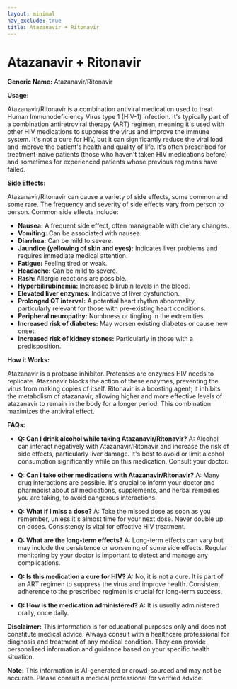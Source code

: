 ```yaml
---
layout: minimal
nav_exclude: true
title: Atazanavir + Ritonavir
---
```


# Atazanavir + Ritonavir

**Generic Name:** Atazanavir/Ritonavir

**Usage:**

Atazanavir/Ritonavir is a combination antiviral medication used to treat Human Immunodeficiency Virus type 1 (HIV-1) infection.  It's typically part of a combination antiretroviral therapy (ART) regimen, meaning it's used with other HIV medications to suppress the virus and improve the immune system. It's not a cure for HIV, but it can significantly reduce the viral load and improve the patient's health and quality of life.  It's often prescribed for treatment-naïve patients (those who haven't taken HIV medications before) and sometimes for experienced patients whose previous regimens have failed.

**Side Effects:**

Atazanavir/Ritonavir can cause a variety of side effects, some common and some rare.  The frequency and severity of side effects vary from person to person.  Common side effects include:

* **Nausea:**  A frequent side effect, often manageable with dietary changes.
* **Vomiting:** Can be associated with nausea.
* **Diarrhea:**  Can be mild to severe.
* **Jaundice (yellowing of skin and eyes):**  Indicates liver problems and requires immediate medical attention.
* **Fatigue:** Feeling tired or weak.
* **Headache:**  Can be mild to severe.
* **Rash:**  Allergic reactions are possible.
* **Hyperbilirubinemia:** Increased bilirubin levels in the blood.
* **Elevated liver enzymes:** Indicative of liver dysfunction.
* **Prolonged QT interval:**  A potential heart rhythm abnormality, particularly relevant for those with pre-existing heart conditions.
* **Peripheral neuropathy:** Numbness or tingling in the extremities.
* **Increased risk of diabetes:**  May worsen existing diabetes or cause new onset.
* **Increased risk of kidney stones:** Particularly in those with a predisposition.


**How it Works:**

Atazanavir is a protease inhibitor.  Proteases are enzymes HIV needs to replicate.  Atazanavir blocks the action of these enzymes, preventing the virus from making copies of itself.  Ritonavir is a boosting agent; it inhibits the metabolism of atazanavir, allowing higher and more effective levels of atazanavir to remain in the body for a longer period.  This combination maximizes the antiviral effect.


**FAQs:**

* **Q: Can I drink alcohol while taking Atazanavir/Ritonavir?** A:  Alcohol can interact negatively with Atazanavir/Ritonavir and increase the risk of side effects, particularly liver damage. It's best to avoid or limit alcohol consumption significantly while on this medication.  Consult your doctor.

* **Q: Can I take other medications with Atazanavir/Ritonavir?** A: Many drug interactions are possible.  It's crucial to inform your doctor and pharmacist about *all* medications, supplements, and herbal remedies you are taking, to avoid dangerous interactions.

* **Q: What if I miss a dose?** A: Take the missed dose as soon as you remember, unless it's almost time for your next dose.  Never double up on doses.  Consistency is vital for effective HIV treatment.

* **Q: What are the long-term effects?** A: Long-term effects can vary but may include the persistence or worsening of some side effects. Regular monitoring by your doctor is important to detect and manage any complications.

* **Q:  Is this medication a cure for HIV?** A: No, it is not a cure.  It is part of an ART regimen to suppress the virus and improve health.  Consistent adherence to the prescribed regimen is crucial for long-term success.

* **Q:  How is the medication administered?** A: It is usually administered orally, once daily.


**Disclaimer:** This information is for educational purposes only and does not constitute medical advice.  Always consult with a healthcare professional for diagnosis and treatment of any medical condition.  They can provide personalized information and guidance based on your specific health situation.


**Note:** This information is AI-generated or crowd-sourced and may not be accurate. Please consult a medical professional for verified advice.